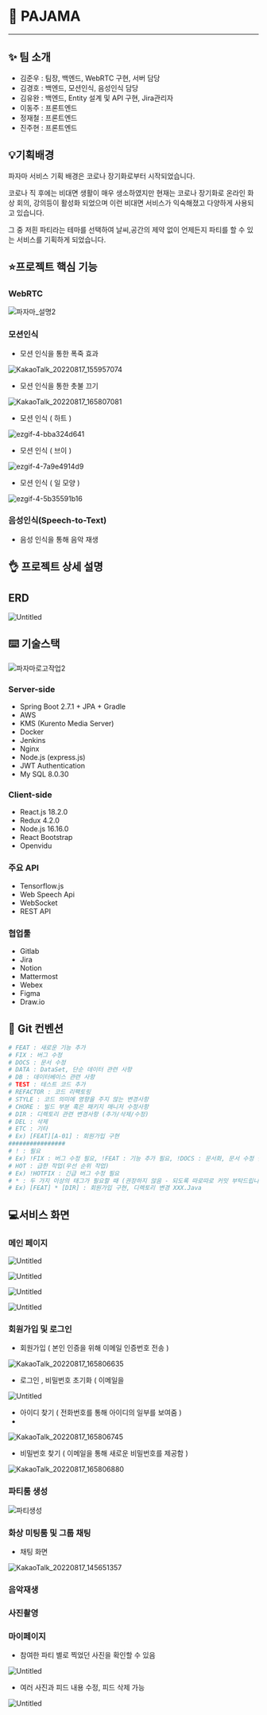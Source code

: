 # 🎉 PAJAMA

---

## ✨ 팀 소개

- 김준우 : 팀장, 백엔드, WebRTC 구현, 서버 담당
- 김경호 : 백엔드, 모션인식, 음성인식 담당
- 김유완 : 백엔드, Entity 설계 및 API 구현, Jira관리자
- 이동주 : 프론트엔드
- 정재철 : 프론트엔드
- 진주현 : 프론트엔드

## 💡기획배경

파자마 서비스 기획 배경은 코로나 장기화로부터 시작되었습니다.

코로나 직 후에는 비대면 생활이 매우 생소하였지만 현재는 코로나 장기화로 온라인 화상 회의, 강의등이 활성화 되었으며 이런 비대면 서비스가 익숙해졌고 다양하게 사용되고 있습니다.

그 중 저흰 파티라는 테마를 선택하여 날씨,공간의 제약 없이 언제든지 파티를 할 수 있는 서비스를 기획하게 되었습니다.

## ⭐프로젝트 핵심 기능

### WebRTC

![파자마_설명2](/uploads/8b4bf79f68422d10a2d1326aff9365f7/파자마_설명2.png)

### 모션인식

- 모션 인식을 통한 폭죽 효과

![KakaoTalk_20220817_155957074](/uploads/bfa21173f591cef51f0c4d799cebe149/KakaoTalk_20220817_155957074.gif)

- 모션 인식을 통한 촛불 끄기

![KakaoTalk_20220817_165807081](/uploads/ef80141941272189f44bd23a002b7cb4/KakaoTalk_20220817_165807081.gif)

- 모션 인식 ( 하트 )

![ezgif-4-bba324d641](/uploads/87b1def736bf75c7522618ff71e7a770/ezgif-4-bba324d641.gif)

- 모션 인식 ( 브이 )

![ezgif-4-7a9e4914d9](/uploads/53abc83022f199195512993a9c489c10/ezgif-4-7a9e4914d9.gif)

- 모션 인식 ( 일 모양 )

![ezgif-4-5b35591b16](/uploads/05b0ece377adeb141327f1c6d1fcbfc7/ezgif-4-5b35591b16.gif)

### 음성인식(Speech-to-Text)

- 음성 인식을 통해 음악 재생

## 👌 프로젝트 상세 설명

## ERD

![Untitled](/uploads/2cbdc2b6923ea334c3d2ba3e1f147fa8/Untitled.png)

## ⌨️ 기술스택

![파자마로고작업2](/uploads/a38f463a177d32f35560d46c151aea14/파자마로고작업2.png)

### Server-side

- Spring Boot 2.7.1 + JPA + Gradle
- AWS
- KMS (Kurento Media Server)
- Docker
- Jenkins
- Nginx
- Node.js (express.js)
- JWT Authentication
- My SQL 8.0.30

### Client-side

- React.js 18.2.0
- Redux 4.2.0
- Node.js 16.16.0
- React Bootstrap
- Openvidu

### 주요 API

- Tensorflow.js
- Web Speech Api
- WebSocket
- REST API

### 협업툴

- Gitlab
- Jira
- Notion
- Mattermost
- Webex
- Figma
- Draw.io

## 🔨 Git 컨벤션

```bash
# FEAT : 새로운 기능 추가
# FIX : 버그 수정
# DOCS : 문서 수정
# DATA : DataSet, 단순 데이터 관련 사항
# DB : 데이터베이스 관련 사항
# TEST : 테스트 코드 추가
# REFACTOR : 코드 리팩토링
# STYLE : 코드 의미에 영향을 주지 않는 변경사항
# CHORE : 빌드 부분 혹은 패키지 매니저 수정사항
# DIR : 디렉토리 관련 변경사항 (추가/삭제/수정)
# DEL : 삭제
# ETC : 기타
# Ex) [FEAT][A-01] : 회원가입 구현
################
# ! : 필요
# Ex) !FIX : 버그 수정 필요, !FEAT : 기능 추가 필요, !DOCS : 문서화, 문서 수정 필요
# HOT : 급한 작업(우선 순위 작업)
# Ex) !HOTFIX : 긴급 버그 수정 필요
# * : 두 가지 이상의 태그가 필요할 때 (권장하지 않음 - 되도록 따로따로 커밋 부탁드립니다.)
# Ex) [FEAT] * [DIR] : 회원가입 구현, 디렉토리 변경 XXX.Java
```

## 💻서비스 화면

### 메인 페이지

![Untitled](/uploads/df7a65772f6e32764bff301eb85d09af/Untitled.png)

![Untitled](/uploads/509751547de6ae917477f1b2dc644797/Untitled.png)

![Untitled](/uploads/4c97a933e0cbd551abdd3bc10749e594/Untitled.png)

![Untitled](/uploads/c76af47e533158bdc8446bac8be10a99/Untitled.png)

### 회원가입 및 로그인

- 회원가입 ( 본인 인증을 위해 이메일 인증번호 전송 )

![KakaoTalk_20220817_165806635](/uploads/2f10390159ac20f3904f4edc84d4cafc/KakaoTalk_20220817_165806635.gif)

- 로그인 , 비밀번호 초기화 ( 이메일을

![Untitled](/uploads/6440987cfd7e3a93540db2729b9be542/Untitled.png)

- 아이디 찾기 ( 전화번호를 통해 아이디의 일부를 보여줌 )
- 

![KakaoTalk_20220817_165806745](/uploads/9067766183dbaadabcbf821ba0852d49/KakaoTalk_20220817_165806745.gif)

- 비밀번호 찾기 ( 이메일을 통해 새로운 비밀번호를 제공함 )

![KakaoTalk_20220817_165806880](/uploads/c0c3d909c89c460a9f60f782e1ae9f21/KakaoTalk_20220817_165806880.gif)

### 파티룸 생성

![파티생성](/uploads/3227209878f5ffc49ac5f2e118bf1db5/파티생성.gif)

### 화상 미팅룸 및 그룹 채팅

- 채팅 화면

![KakaoTalk_20220817_145651357](/uploads/266bb670186fd528db78fb75ae64fe14/KakaoTalk_20220817_145651357.png)

### 음악재생

### 사진촬영

### 마이페이지

- 참여한 파티 별로 찍었던 사진을 확인할 수 있음

![Untitled](/uploads/c7c6aaa5874e6df5f2ba46c8c8f6fc2e/Untitled.png)

- 여러 사진과 피드 내용 수정, 피드 삭제 가능

![Untitled](/uploads/ed2c61de282f6923f6d0b68d95879156/Untitled.png)
